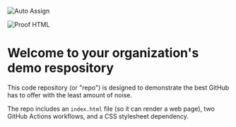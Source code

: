 ![Auto Assign](https://github.com/VefelKara/demo-repository/actions/workflows/auto-assign.yml/badge.svg)

![Proof HTML](https://github.com/VefelKara/demo-repository/actions/workflows/proof-html.yml/badge.svg)

# Welcome to your organization's demo respository
This code repository (or "repo") is designed to demonstrate the best GitHub has to offer with the least amount of noise.

The repo includes an `index.html` file (so it can render a web page), two GitHub Actions workflows, and a CSS stylesheet dependency.
